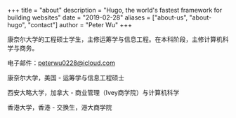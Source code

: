 +++
title = "about"
description = "Hugo, the world's fastest framework for building websites"
date = "2019-02-28"
aliases = ["about-us", "about-hugo", "contact"]
author = "Peter Wu"
+++

康奈尔大学的工程硕士学生，主修运筹学与信息工程。在本科阶段，主修计算机科学与商务。

电子邮件：peterwu0228@icloud.com

康奈尔大学，美国 - 运筹学与信息工程硕士

西安大略大学，加拿大 - 商业管理（Ivey商学院）与计算机科学

香港大学，香港 - 交换生，港大商学院